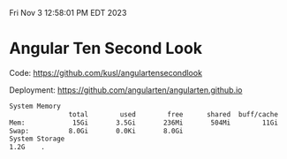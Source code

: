 Fri Nov  3 12:58:01 PM EDT 2023

# Angular Ten Second Look

Code: https://github.com/kusl/angulartensecondlook

Deployment: https://github.com/angularten/angularten.github.io

```bash
System Memory
               total        used        free      shared  buff/cache   available
Mem:            15Gi       3.5Gi       236Mi       504Mi        11Gi        10Gi
Swap:          8.0Gi       0.0Ki       8.0Gi
System Storage
1.2G	.
```
```bash
